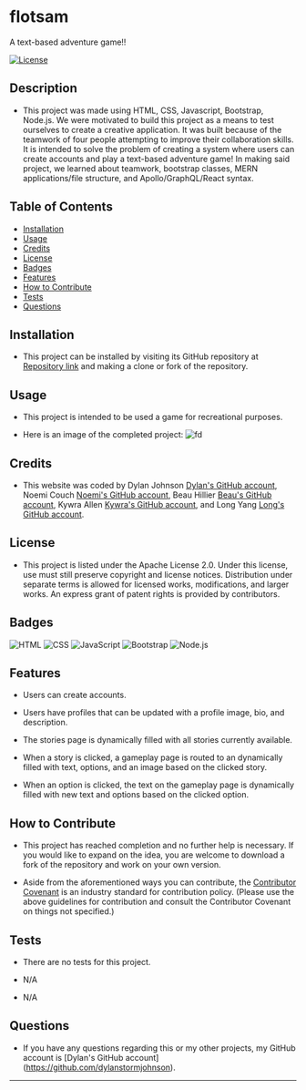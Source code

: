# flotsam
A text-based adventure game!!



[![License](https://img.shields.io/badge/License-Apache_2.0-blue.svg)](https://opensource.org/licenses/Apache-2.0)

## Description

- This project was made using HTML, CSS, Javascript, Bootstrap, Node.js.  We were motivated to build this project as a means to test ourselves to create a creative application.  It was built because of the teamwork of four people attempting to improve their collaboration skills.  It is intended to solve the problem of creating a system where users can create accounts and play a text-based adventure game!  In making said project, we learned about teamwork, bootstrap classes, MERN applications/file structure, and Apollo/GraphQL/React syntax.

## Table of Contents

- [Installation](#installation)
- [Usage](#usage)
- [Credits](#credits)
- [License](#license)
- [Badges](#badges)
- [Features](#features)
- [How to Contribute](#how-to-contribute)
- [Tests](#tests)
- [Questions](#questions)

## Installation

- This project can be installed by visiting its GitHub repository at [Repository link](https://github.com/dylanstormjohnson/flotsam) and making a clone or fork of the repository.

## Usage

- This project is intended to be used a game for recreational purposes.

- Here is an image of the completed project:
![fd](assets/images/none.png)


## Credits

- This website was coded by Dylan Johnson [Dylan's GitHub account](https://github.com/dylanstormjohnson), Noemi Couch [Noemi's GitHub account](https://github.com/CouchNoemi), Beau Hillier [Beau's GitHub account](https://github.com/beaunaturale), Kywra Allen [Kywra's GitHub account](https://github.com/kcarter9789), and Long Yang [Long's GitHub account](https://github.com/TojiCodes).

## License

- This project is listed under the Apache License 2.0.  Under this license, use must still preserve copyright and license notices.  Distribution under separate terms is allowed for licensed works, modifications, and larger works.  An express grant of patent rights is provided by contributors.

## Badges

![HTML](https://img.shields.io/badge/-HTML5-black?style=flat-square&logo=html5) ![CSS](https://img.shields.io/badge/-CSS3-black?style=flat-square&logo=css3) ![JavaScript](https://img.shields.io/badge/-JavaScript-black?style=flat-square&logo=javascript) ![Bootstrap](https://img.shields.io/badge/-Bootstrap-black?style=flat-square&logo=bootstrap)  ![Node.js](https://img.shields.io/badge/-Node.js-black?style=flat-square&logo=node.js) 

## Features

- Users can create accounts.

- Users have profiles that can be updated with a profile image, bio, and description.

- The stories page is dynamically filled with all stories currently available.

- When a story is clicked, a gameplay page is routed to an dynamically filled with text, options, and an image based on the clicked story.

- When an option is clicked, the text on the gameplay page is dynamically filled with new text and options based on the clicked option.

## How to Contribute

- This project has reached completion and no further help is necessary.  If you would like to expand on the idea, you are welcome to download a fork of the repository and work on your own version.

- Aside from the aforementioned ways you can contribute, the [Contributor Covenant](https://www.contributor-covenant.org/) is an industry standard for contribution policy.  (Please use the above guidelines for contribution and consult the Contributor Covenant on things not specified.)

## Tests

- There are no tests for this project.

- N/A

- N/A

## Questions

- If you have any questions regarding this or my other projects, my GitHub account is [Dylan's GitHub account] (https://github.com/dylanstormjohnson).
---
